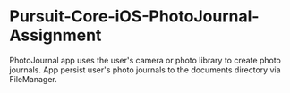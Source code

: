 # Pursuit-Core-iOS-PhotoJournal-Assignment
PhotoJournal app uses the user's camera or photo library to create photo journals. App persist user's photo journals to the documents directory via FileManager.
